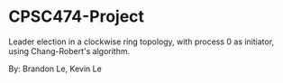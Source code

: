 # CPSC474-Project
Leader election in a clockwise ring topology, with process 0 as initiator, using Chang-Robert's algorithm.

By: Brandon Le, Kevin Le
